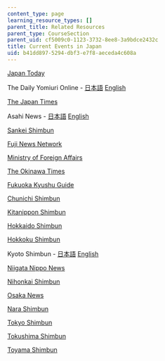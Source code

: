 ```yaml
---
content_type: page
learning_resource_types: []
parent_title: Related Resources
parent_type: CourseSection
parent_uid: cf5009c0-1123-3732-8ee8-3a9bdce2432c
title: Current Events in Japan
uid: b41dd897-5294-dbf3-e7f8-aeceda4c608a
---
```


[Japan Today](https://japantoday.com/)

The Daily Yomiuri Online - [日本語](https://www.yomiuri.co.jp/) [English](http://www.yomiuri.co.jp/)  

[The Japan Times](https://www.japantimes.co.jp/)

Asahi News - [日本語](http://www.asahi.com/home.html) [English](http://www.asahi.com/)

[Sankei Shimbun](https://www.sankei.com/)

[Fuji News Network](http://www.fnn-news.com/)

[Ministry of Foreign Affairs](http://www.mofa.go.jp/)

[The Okinawa Times](https://www.japantimes.co.jp/tag/okinawa-times/)

[Fukuoka Kyushu Guide](https://fukuoka-kyushu-travel.com/)

[Chunichi Shimbun](https://www.chunichi.co.jp/)

[Kitanippon Shimbun](http://www.kitanippon.co.jp/)

[Hokkaido Shimbun](https://www.hokkaido-np.co.jp/)

[Hokkoku Shimbun](https://www.hokkoku.co.jp/)

Kyoto Shimbun - [日本語](https://www.kyoto-np.co.jp/) [English](http://www.kyoto-np.co.jp/kp/english/index.html)

[Niigata Nippo News](https://www.niigata-nippo.co.jp/)

[Nihonkai Shimbun](https://www.nnn.co.jp/)

[Osaka News](http://www.sankei-kansai.com/)

[Nara Shimbun](https://www.nara-np.co.jp/)

[Tokyo Shimbun](http://www.tokyo-np.co.jp/)

[Tokushima Shimbun](https://www.topics.or.jp/)

[Toyama Shimbun](http://www.toyama.hokkoku.co.jp/)